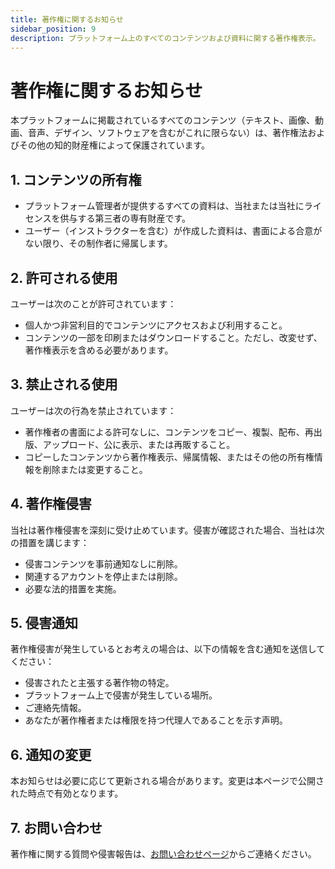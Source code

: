 ```yaml
---
title: 著作権に関するお知らせ
sidebar_position: 9
description: プラットフォーム上のすべてのコンテンツおよび資料に関する著作権表示。
---
```


# 著作権に関するお知らせ

本プラットフォームに掲載されているすべてのコンテンツ（テキスト、画像、動画、音声、デザイン、ソフトウェアを含むがこれに限らない）は、著作権法およびその他の知的財産権によって保護されています。

## 1. コンテンツの所有権

- プラットフォーム管理者が提供するすべての資料は、当社または当社にライセンスを供与する第三者の専有財産です。
- ユーザー（インストラクターを含む）が作成した資料は、書面による合意がない限り、その制作者に帰属します。

## 2. 許可される使用

ユーザーは次のことが許可されています：

- 個人かつ非営利目的でコンテンツにアクセスおよび利用すること。
- コンテンツの一部を印刷またはダウンロードすること。ただし、改変せず、著作権表示を含める必要があります。

## 3. 禁止される使用

ユーザーは次の行為を禁止されています：

- 著作権者の書面による許可なしに、コンテンツをコピー、複製、配布、再出版、アップロード、公に表示、または再販すること。
- コピーしたコンテンツから著作権表示、帰属情報、またはその他の所有権情報を削除または変更すること。

## 4. 著作権侵害

当社は著作権侵害を深刻に受け止めています。侵害が確認された場合、当社は次の措置を講じます：

- 侵害コンテンツを事前通知なしに削除。
- 関連するアカウントを停止または削除。
- 必要な法的措置を実施。

## 5. 侵害通知

著作権侵害が発生しているとお考えの場合は、以下の情報を含む通知を送信してください：

- 侵害されたと主張する著作物の特定。
- プラットフォーム上で侵害が発生している場所。
- ご連絡先情報。
- あなたが著作権者または権限を持つ代理人であることを示す声明。

## 6. 通知の変更

本お知らせは必要に応じて更新される場合があります。変更は本ページで公開された時点で有効となります。

## 7. お問い合わせ

著作権に関する質問や侵害報告は、[お問い合わせページ](/hubungi-kami)からご連絡ください。
